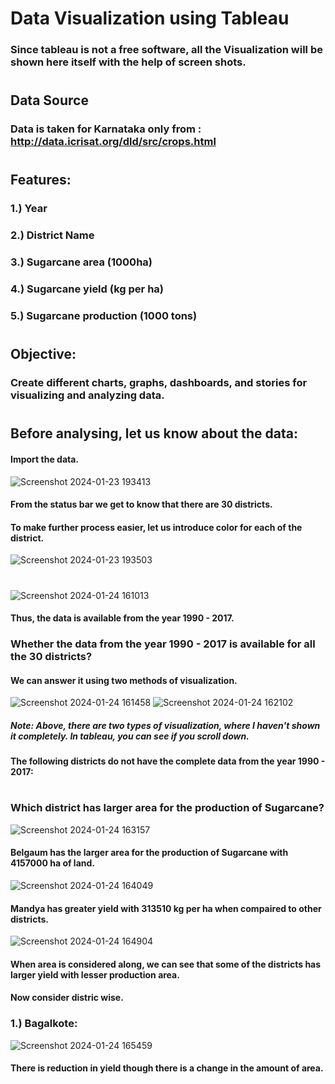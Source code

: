 # Data Visualization using Tableau
### Since tableau is not a free software, all the Visualization will be shown here itself with the help of screen shots.
#
#
## Data Source
### Data is taken for Karnataka only from : http://data.icrisat.org/dld/src/crops.html 
#
#
## Features:
### 1.) Year
### 2.) District Name
### 3.) Sugarcane area (1000ha)
### 4.) Sugarcane yield (kg per ha)
### 5.) Sugarcane production (1000 tons)
#
#
## Objective:
### Create different charts, graphs, dashboards, and stories for visualizing and analyzing data.
#
#
## Before analysing, let us know about the data: 
#### Import the data.
![Screenshot 2024-01-23 193413](https://github.com/SuhaniAS/Sugarcane_data_visualization_using_tableau/assets/137792301/99040768-f591-4e0c-a7e0-4a66949a6b46)
#### From the status bar we get to know that there are 30 districts.
#### To make further process easier, let us introduce color for each of the district.
![Screenshot 2024-01-23 193503](https://github.com/SuhaniAS/Sugarcane_data_visualization_using_tableau/assets/137792301/dacb628c-b528-4ceb-9de2-dc2acd492463)
#
![Screenshot 2024-01-24 161013](https://github.com/SuhaniAS/Sugarcane_data_visualization_using_tableau/assets/137792301/77c2ab87-ed2b-454e-91d3-9b9092c48f05)
#### Thus, the data is available from the year 1990 - 2017.
### Whether the data from the year 1990 - 2017 is available for all the 30 districts?
#### We can answer it using two methods of visualization.
![Screenshot 2024-01-24 161458](https://github.com/SuhaniAS/Sugarcane_data_visualization_using_tableau/assets/137792301/f9e1cb12-5365-4ef6-89a4-23b1219a6a85)
![Screenshot 2024-01-24 162102](https://github.com/SuhaniAS/Sugarcane_data_visualization_using_tableau/assets/137792301/042613eb-a81c-4a5d-aaf2-e8e93ca1add3)
##### Note: Above, there are two types of visualization, where I haven't shown it completely. In tableau, you can see if you scroll down.
#### The following districts do not have the complete data from the year 1990 - 2017:
####
####
#
### Which district has larger area for the production of Sugarcane?
![Screenshot 2024-01-24 163157](https://github.com/SuhaniAS/Sugarcane_data_visualization_using_tableau/assets/137792301/e0210ff3-0921-4a91-b9df-04092df72900)
#### Belgaum has the larger area for the production of Sugarcane with 4157000 ha of land.
![Screenshot 2024-01-24 164049](https://github.com/SuhaniAS/Sugarcane_data_visualization_using_tableau/assets/137792301/95b9cfca-20d4-439a-902f-9a54384efae4)
#### Mandya has greater yield with 313510 kg per ha when compaired to other districts.
![Screenshot 2024-01-24 164904](https://github.com/SuhaniAS/Sugarcane_data_visualization_using_tableau/assets/137792301/a3a9faa5-e82a-4cd6-82b4-59a694b151cb)
#### When area is considered along, we can see that some of the districts has larger yield with lesser production area. 
#### Now consider distric wise. 
### 1.) Bagalkote:
![Screenshot 2024-01-24 165459](https://github.com/SuhaniAS/Sugarcane_data_visualization_using_tableau/assets/137792301/f0478c1a-a607-4650-bd45-831107f65d81)
#### There is reduction in yield though there is a change in the amount of area.
